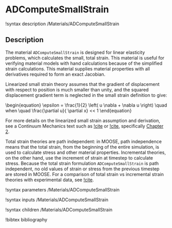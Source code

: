 # ADComputeSmallStrain

!syntax description /Materials/ADComputeSmallStrain

## Description

The material `ADComputeSmallStrain` is designed for linear elasticity problems,
which calculates the small, total strain. This material is useful for verifying
material models with hand calculations because of the simplified strain
calculations. This material supplies material properties with all derivatives
required to form an exact Jacobian.

Linearized small strain theory assumes that the gradient of displacement with
respect to position is much smaller than unity, and the squared displacement
gradient term is neglected in the small strain definition to give:

\begin{equation}
\epsilon = \frac{1}{2} \left( u \nabla + \nabla u \right) \quad when \quad \frac{\partial u}{ \partial x} << 1
\end{equation}

For more details on the linearized small strain assumption and derivation, see a
Continuum Mechanics text such as [!cite](malvern1969introduction) or
[!cite](bower2009applied), specifically
[Chapter 2](http://solidmechanics.org/Text/Chapter2_1/Chapter2_1.php#Sect2_1_7).

Total strain theories are path independent: in MOOSE, path independence means
that the total strain, from the beginning of the entire simulation, is used to
calculate stress and other material properties.  Incremental theories, on the
other hand, use the increment of strain at timestep to calculate stress.
Because the total strain formulation `ADComputeSmallStrain` is path independent,
no old values of strain or stress from the previous timestep are stored in
MOOSE. For a comparison of total strain vs incremental strain theories with
experimental data, see [!cite](shammamy1967incremental).

!syntax parameters /Materials/ADComputeSmallStrain

!syntax inputs /Materials/ADComputeSmallStrain

!syntax children /Materials/ADComputeSmallStrain

!bibtex bibliography
